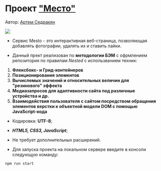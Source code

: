 # Проект ["Место"](https://artemsedrakyan.github.io/mesto-react/)

Автор: [Артем Седракян](https://github.com/ArtemSedrakyan)

![](./src/images/Mesto.gif)

* Сервис Mesto - это интерактивная веб-страница, позволяющая добавлять фотографии, удалять их и ставить лайки.

* Данный прект реализован по **методологии БЭМ** с офрмлением репозитория по правилам _Nested_ с использванием техник:

1. **Флексбокс- и Грид-контейнеров**
2. **Позиционирования элементов**
3. **Вычислемых значений и относительных величин для "резинового" эффекта**
4. **Медиазапросов для адаптивности сайта под различные устройства и др.**
5. **Взаимодействия пользователя с сайтом посредством обращения элементов верстки к объектной модели DOM c помощью JavaScript-кода**

* Кодировка: **UTF-8**;
* ***HTML5, CSS3, JavaScript***;
* Не требует дополнительных расширений.

* Для запуска проекта на локальном сервере введите в консоли следующую команду:

```
npm run start
```
